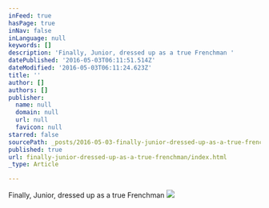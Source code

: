 ```yaml
---
inFeed: true
hasPage: true
inNav: false
inLanguage: null
keywords: []
description: 'Finally, Junior, dressed up as a true Frenchman '
datePublished: '2016-05-03T06:11:51.514Z'
dateModified: '2016-05-03T06:11:24.623Z'
title: ''
author: []
authors: []
publisher:
  name: null
  domain: null
  url: null
  favicon: null
starred: false
sourcePath: _posts/2016-05-03-finally-junior-dressed-up-as-a-true-frenchman.md
published: true
url: finally-junior-dressed-up-as-a-true-frenchman/index.html
_type: Article

---
```

Finally, Junior, dressed up as a true Frenchman
![](https://the-grid-user-content.s3-us-west-2.amazonaws.com/3f48d87f-d6e4-48ca-8986-61b2093efe32.jpg)